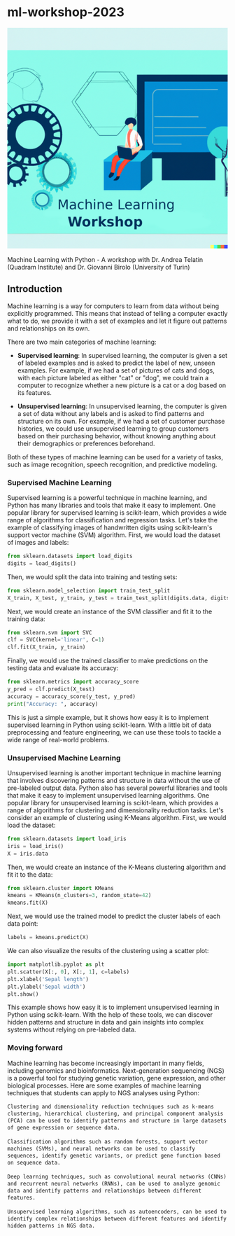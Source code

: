 # ml-workshop-2023

![Machine Learning with Python ](docs/ml.png) 

Machine Learning with Python - A workshop with Dr. Andrea Telatin (Quadram Institute) and Dr. Giovanni Birolo (University of Turin)

## Introduction

Machine learning is a way for computers to learn from data without being explicitly programmed. This means that instead of telling a computer exactly what to do, we provide it with a set of examples and let it figure out patterns and relationships on its own.

There are two main categories of machine learning:

*  **Supervised learning**: In supervised learning, the computer is given a set of labeled examples and is asked to predict the label of new, unseen examples. For example, if we had a set of pictures of cats and dogs, with each picture labeled as either "cat" or "dog", we could train a computer to recognize whether a new picture is a cat or a dog based on its features.

* **Unsupervised learning**: In unsupervised learning, the computer is given a set of data without any labels and is asked to find patterns and structure on its own. For example, if we had a set of customer purchase histories, we could use unsupervised learning to group customers based on their purchasing behavior, without knowing anything about their demographics or preferences beforehand.

Both of these types of machine learning can be used for a variety of tasks, such as image recognition, speech recognition, and predictive modeling.

### Supervised Machine Learning

Supervised learning is a powerful technique in machine learning, and Python has many libraries and tools that make it easy to implement. One popular library for supervised learning is scikit-learn, which provides a wide range of algorithms for classification and regression tasks. Let's take the example of classifying images of handwritten digits using scikit-learn's support vector machine (SVM) algorithm. First, we would load the dataset of images and labels:

```python
from sklearn.datasets import load_digits
digits = load_digits()
```

Then, we would split the data into training and testing sets:

```python
from sklearn.model_selection import train_test_split
X_train, X_test, y_train, y_test = train_test_split(digits.data, digits.target, test_size=0.25, random_state=42)
```

Next, we would create an instance of the SVM classifier and fit it to the training data:

```python
from sklearn.svm import SVC
clf = SVC(kernel='linear', C=1)
clf.fit(X_train, y_train)
```

Finally, we would use the trained classifier to make predictions on the testing data and evaluate its accuracy:

```python
from sklearn.metrics import accuracy_score
y_pred = clf.predict(X_test)
accuracy = accuracy_score(y_test, y_pred)
print("Accuracy: ", accuracy)
```

This is just a simple example, but it shows how easy it is to implement supervised learning in Python using scikit-learn. With a little bit of data preprocessing and feature engineering, we can use these tools to tackle a wide range of real-world problems.


### Unsupervised Machine Learning

Unsupervised learning is another important technique in machine learning that involves discovering patterns and structure in data without the use of pre-labeled output data. Python also has several powerful libraries and tools that make it easy to implement unsupervised learning algorithms. One popular library for unsupervised learning is scikit-learn, which provides a range of algorithms for clustering and dimensionality reduction tasks. Let's consider an example of clustering using K-Means algorithm. First, we would load the dataset:


```python
from sklearn.datasets import load_iris
iris = load_iris()
X = iris.data
```

Then, we would create an instance of the K-Means clustering algorithm and fit it to the data:


```python
from sklearn.cluster import KMeans
kmeans = KMeans(n_clusters=3, random_state=42)
kmeans.fit(X)
```

Next, we would use the trained model to predict the cluster labels of each data point:


```python
labels = kmeans.predict(X)
```

We can also visualize the results of the clustering using a scatter plot:


```python
import matplotlib.pyplot as plt
plt.scatter(X[:, 0], X[:, 1], c=labels)
plt.xlabel('Sepal length')
plt.ylabel('Sepal width')
plt.show()
```

This example shows how easy it is to implement unsupervised learning in Python using scikit-learn. With the help of these tools, we can discover hidden patterns and structure in data and gain insights into complex systems without relying on pre-labeled data.

### Moving forward

Machine learning has become increasingly important in many fields, including genomics and bioinformatics. Next-generation sequencing (NGS) is a powerful tool for studying genetic variation, gene expression, and other biological processes. Here are some examples of machine learning techniques that students can apply to NGS analyses using Python:

    Clustering and dimensionality reduction techniques such as k-means clustering, hierarchical clustering, and principal component analysis (PCA) can be used to identify patterns and structure in large datasets of gene expression or sequence data.

    Classification algorithms such as random forests, support vector machines (SVMs), and neural networks can be used to classify sequences, identify genetic variants, or predict gene function based on sequence data.

    Deep learning techniques, such as convolutional neural networks (CNNs) and recurrent neural networks (RNNs), can be used to analyze genomic data and identify patterns and relationships between different features.

    Unsupervised learning algorithms, such as autoencoders, can be used to identify complex relationships between different features and identify hidden patterns in NGS data.
